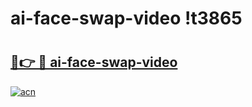 # ai-face-swap-video !t3865

# <h2><a href="https://hvfgx1.esa.edu.pl?title=ai-face-swap-video&ref=t3865">🔗👉 🔴 ai-face-swap-video</a></h2>

[![acn](https://github.com/user-attachments/assets/0f9c940e-d8b0-45ae-aac7-cd30a18b3e1c)](https://hvfgx1.esa.edu.pl?title=ai-face-swap-video&ref=t3865)

